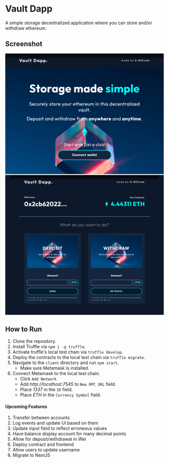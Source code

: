 # Vault Dapp
A simple storage decentralized application where you can store and/or withdraw ethereum.

## Screenshot
![](./screenshots/DesktopLanding.png)
![](./screenshots/DesktopHome.png)

## How to Run
1. Clone the repository.
2. Install Truffle via `npm i -g truffle`.
3. Activate truffle's local test chain via `truffle develop`.
4. Deploy the contracts to the local test chain via `truffle migrate`.
5. Navigate to the `client` directory and run `npm start`.
   - Make sure Metamask is installed.
6. Connect Metamask to the local test chain.
   - Click `Add Network`
   - Add *http://localhost:7545* to `New RPC URL` field.
   - Place *1337* in the `ID` field.
   - Place *ETH* in the `Currency Symbol` field.

#### Upcoming Features
1. Transfer between accounts
2. Log events and update UI based on them
3. Update input field to reflect erroneous values
4. Have balance display account for many decimal points
5. Allow for deposit/withdrawal in Wei
6. Deploy contract and frontend
7. Allow users to update username
8. Migrate to NextJS